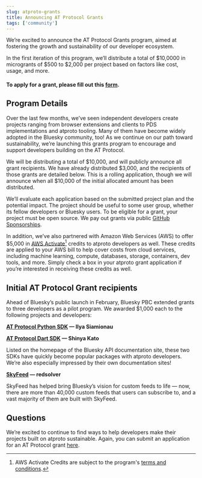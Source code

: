 ```yaml
---
slug: atproto-grants
title: Announcing AT Protocol Grants
tags: ['community']
---
```


We’re excited to announce the AT Protocol Grants program, aimed at fostering the growth and sustainability of our developer ecosystem. 

In the first iteration of this program, we’ll distribute a total of $10,0000 in microgrants of $500 to $2,000 per project based on factors like cost, usage, and more. 

#### To apply for a grant, please fill out this [form](https://docs.google.com/forms/d/e/1FAIpQLSd6gPCN6oXz0QfOvi_AIIZ4MqNWpze9Y-aOS0KibN9hNTg-ZQ/viewform).

## Program Details

Over the last few months, we’ve seen independent developers create projects ranging from browser extensions and clients to PDS implementations and atproto tooling. Many of them have become widely adopted in the Bluesky community, too! As we continue on our path toward sustainability, we’re launching this grants program to encourage and support developers building on the AT Protocol.


We will be distributing a total of $10,000, and will publicly announce all grant recipients. We have already distributed $3,000, and the recipients of those grants are detailed below. This is a rolling application, though we will announce when all $10,000 of the initial allocated amount has been distributed.

We’ll evaluate each application based on the submitted project plan and the potential impact. The project should be useful to some user group, whether its fellow developers or Bluesky users. To be eligible for a grant, your project must be open source. We pay out grants via public [GitHub Sponsorships](https://github.com/sponsors).

In addition, we’ve also partnered with Amazon Web Services (AWS) to offer $5,000 in [AWS Activate](https://aws.amazon.com/startups?lang=en-US#start)[^1] credits to atproto developers as well. These credits are applied to your AWS bill to help cover costs from cloud services, including machine learning, compute, databases, storage, containers, dev tools, and more. Simply check a box in your atproto grant application if you’re interested in receiving these credits as well.


## Initial AT Protocol Grant recipients

Ahead of Bluesky’s public launch in February, Bluesky PBC extended grants to three developers as a pilot program. We awarded $1,000 each to the following projects and developers:

**[AT Protocol Python SDK](https://atproto.blue/en/latest/) — Ilya Siamionau**

**[AT Protocol Dart SDK](https://atprotodart.com/) — Shinya Kato**

Listed on the homepage of the Bluesky API documentation site, these two SDKs have quickly become popular packages with atproto developers. We’re also especially impressed by their own documentation sites!

**[SkyFeed](https://skyfeed.app/) — redsolver**

SkyFeed has helped bring Bluesky’s vision for custom feeds to life — now, there are more than 40,000 custom feeds that users can subscribe to, and a vast majority of them are built with SkyFeed. 


## Questions

We’re excited to continue to find ways to help developers make their projects built on atproto sustainable. Again, you can submit an application for an AT Protocol grant [here](https://docs.google.com/forms/d/e/1FAIpQLSd6gPCN6oXz0QfOvi_AIIZ4MqNWpze9Y-aOS0KibN9hNTg-ZQ/viewform). 


[^1]:
     AWS Activate Credits are subject to the program's [terms and conditions](https://aws.amazon.com/activate/terms/). 
